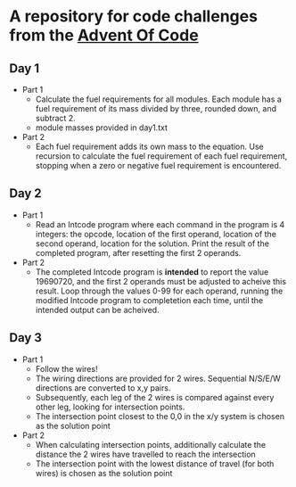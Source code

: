 # A repository for code challenges from the [Advent Of Code](https://adventofcode.com/2019)

## Day 1
- Part 1
  - Calculate the fuel requirements for all modules. Each module has a fuel requirement of its mass divided by three, rounded down, and subtract 2.
  - module masses provided in day1.txt
- Part 2
  - Each fuel requirement adds its own mass to the equation. Use recursion to calculate the fuel requirement of each fuel requirement, stopping when a zero or negative fuel requirement is encountered.

## Day 2
- Part 1
  - Read an Intcode program where each command in the program is 4 integers: the opcode, location of the first operand, location of the second operand, location for the solution. Print the result of the completed program, after resetting the first 2 operands.
- Part 2
  - The completed Intcode program is **intended** to report the value 19690720, and the first 2 operands must be adjusted to acheive this result. Loop through the values 0-99 for each operand, running the modified Intcode program to completetion each time, until the intended output can be acheived.

## Day 3
- Part 1
  - Follow the wires! 
  - The wiring directions are provided for 2 wires. Sequential N/S/E/W directions are converted to x,y pairs. 
  - Subsequently, each leg of the 2 wires is compared against every other leg, looking for intersection points. 
  - The intersection point closest to the 0,0 in the x/y system is chosen as the solution point
- Part 2
  - When calculating intersection points, additionally calculate the distance the 2 wires have travelled to reach the intersection
  - The intersection point with the lowest distance of travel (for both wires) is chosen as the solution point
